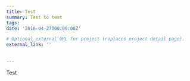 ```yaml
---
title: Test
summary: Test to test
tags:
date: '2016-04-27T00:00:00Z'

# Optional external URL for project (replaces project detail page).
external_link: ''
 
 
---
```


Test
